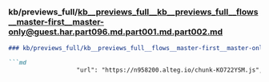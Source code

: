 ### kb/previews_full/kb__previews_full__kb__previews_full__flows__master-first__master-only@guest.har.part096.md.part001.md.part002.md

```md
### kb/previews_full/kb__previews_full__flows__master-first__master-only@guest.har.part096.md.part001.md (part 002)

```md
                   "url": "https://n958200.alteg.io/chunk-KO722YSM.js",
                     
```

```

```
